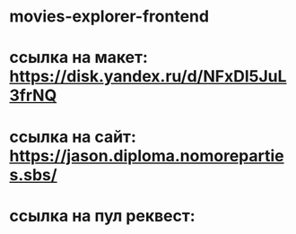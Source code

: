 # movies-explorer-frontend

# ссылка на макет: https://disk.yandex.ru/d/NFxDl5JuL3frNQ

# ссылка на сайт: https://jason.diploma.nomoreparties.sbs/

# ссылка на пул реквест: 